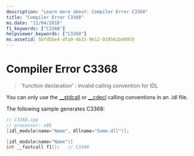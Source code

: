 ```yaml
---
description: "Learn more about: Compiler Error C3368"
title: "Compiler Error C3368"
ms.date: "11/04/2016"
f1_keywords: ["C3368"]
helpviewer_keywords: ["C3368"]
ms.assetid: 5bfd5be4-dfa9-4b33-9612-010561b40955
---
```

# Compiler Error C3368

> 'function declaration' : invalid calling convention for IDL

You can only use the [__stdcall](../../cpp/stdcall.md) or [__cdecl](../../cpp/cdecl.md) calling conventions in an .idl file.

The following sample generates C3368:

```cpp
// C3368.cpp
// processor: x86
[idl_module(name="Name", dllname="Some.dll")];

[idl_module(name="Name")]
int __fastcall f1();   // C3368
```
